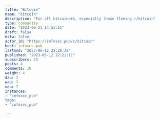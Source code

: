 ```yaml
---
title: "Bitcoin" 
name: "bitcoin"
description: "For all bitcoiners, especially those fleeing r/bitcoin"
type: community
date: "2023-06-21 14:53:51"
draft: false
nsfw: false
actor_id: "https://infosec.pub/c/bitcoin"
host: infosec.pub
lastmod: "2023-06-12 22:28:35"
published: "2023-06-12 22:21:11"
subscribers: 25
posts: 4
comments: 10
weight: 4
dau: 2
wau: 7
mau: 7
instances:
- "infosec_pub"
tags: 
- "infosec_pub"

---
```

